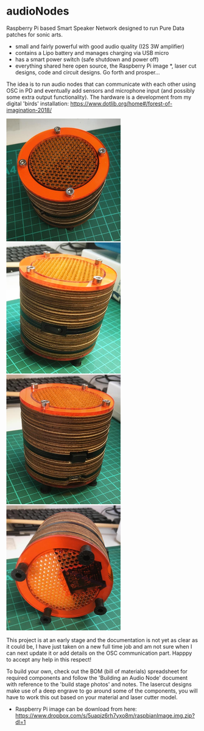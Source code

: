 # audioNodes
Raspberry Pi based Smart Speaker Network designed to run Pure Data patches for sonic arts. 

- small and fairly powerful with good audio quality (I2S 3W amplifier)
- contains a Lipo battery and manages charging via USB micro
- has a smart power switch (safe shutdown and power off)
- everything shared here open source, the Raspberry Pi image *, laser cut designs, code and circuit designs. Go forth and prosper...

The idea is to run audio nodes that can communicate with each other using OSC in PD and eventually add sensors and microphone input (and possibly some extra output functionality). The hardware is a development from my digital 'birds' installation: https://www.dotlib.org/home#/forest-of-imagination-2018/

<img src="photos/top.jpg" width="300"><img src="photos/pwrSide.jpg" width="300">
<img src="photos/volSide.jpg" width="300"><img src="photos/bottom.jpg" width="300">

This project is at an early stage and the documentation is not yet as clear as it could be, I have just taken on a new full time job and am not sure when I can next update it or add details on the OSC communication part. Happpy to accept any help in this respect!

To build your own, check out the BOM (bill of materials) spreadsheet for required components and follow the 'Building an Audio Node' document with reference to the 'build stage photos' and notes. The lasercut designs make use of a deep engrave to go around some of the components, you will have to work this out based on your material and laser cutter model.

* Raspberry Pi image can be download from here: https://www.dropbox.com/s/5uapjz6rh7yxo8m/raspbianImage.img.zip?dl=1
